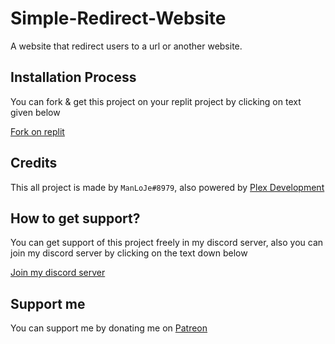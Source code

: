 # Simple-Redirect-Website
A website that redirect users to a url or another website.
## Installation Process
You can fork & get this project on your replit project by clicking on text given below

[Fork on replit](https://replit.com/github/notmanloje/simple-redirect-website)
## Credits
This all project is made by `ManLoJe#8979`, also powered by [Plex Development](https://github.com/plexdevelopment)
## How to get support?
You can get support of this project freely in my discord server, also you can join my discord server by clicking on the text down below

[Join my discord server](https://discord.manloje.ga)
## Support me
You can support me by donating me on [Patreon](https://patreon.com/ManLoJe)
